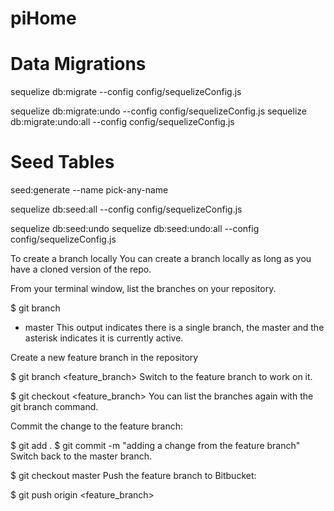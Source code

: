 # piHome

# Data Migrations

sequelize db:migrate --config config/sequelizeConfig.js

sequelize db:migrate:undo --config config/sequelizeConfig.js
sequelize db:migrate:undo:all --config config/sequelizeConfig.js

# Seed Tables

seed:generate --name pick-any-name

sequelize db:seed:all --config config/sequelizeConfig.js

sequelize db:seed:undo
sequelize db:seed:undo:all --config config/sequelizeConfig.js

To create a branch locally
You can create a branch locally as long as you have a cloned version of the repo.

From your terminal window, list the branches on your repository.

\$ git branch

- master
  This output indicates there is a single branch, the master and the asterisk indicates it is currently active.

Create a new feature branch in the repository

\$ git branch <feature_branch>
Switch to the feature branch to work on it.

\$ git checkout <feature_branch>
You can list the branches again with the git branch command.

Commit the change to the feature branch:

$ git add .
$ git commit -m "adding a change from the feature branch"
Switch back to the master branch.

\$ git checkout master
Push the feature branch to Bitbucket:

\$ git push origin <feature_branch>
